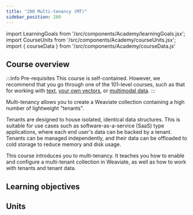 ```yaml
---
title: "280 Multi-tenancy (MT)"
sidebar_position: 280
---
```


import LearningGoals from '/src/components/Academy/learningGoals.jsx';
import CourseUnits from '/src/components/Academy/courseUnits.jsx';
import { courseData } from '/src/components/Academy/courseData.js'

## <i class="fa-solid fa-chalkboard-user"></i> Course overview

:::info Pre-requisites
This course is self-contained. However, we recommend that you go through one of the 101-level courses, such as that for working with [text](../starter_text_data/index.md), [your own vectors](../starter_custom_vectors/index.md), or [multimodal data](../starter_multimodal_data/index.md).
:::

Multi-tenancy allows you to create a Weaviate collection containing a high number of lightweight "tenants".

Tenants are designed to house isolated, identical data structures. This is suitable for use cases such as software-as-a-service (SaaS) type applications, where each end user's data can be backed by a tenant. Tenants can be managed independently, and their data can be offloaded to cold storage to reduce memory and disk usage.

This course introduces you to multi-tenancy. It teaches you how to enable and configure a multi-tenant collection in Weaviate, as well as how to work with tenants and tenant data.

## <i class="fa-solid fa-chalkboard-user"></i> Learning objectives

<LearningGoals courseName="multi-tenancy"/>

## <i class="fa-solid fa-book-open-reader"></i> Units

<CourseUnits courseData={courseData} courseName="multi-tenancy" />
